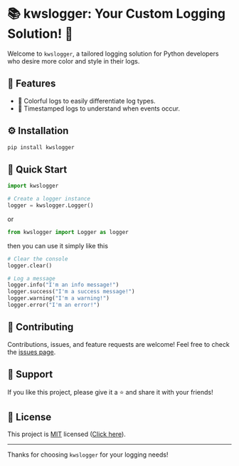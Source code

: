 # 📚 kwslogger: Your Custom Logging Solution! 🚀
Welcome to `kwslogger`, a tailored logging solution for Python developers who desire more color and style in their logs.

## 🌟 Features
- 🎨 Colorful logs to easily differentiate log types.
- 📅 Timestamped logs to understand when events occur.

## ⚙️ Installation
```bash
pip install kwslogger
```

## 🚀 Quick Start
```python
import kwslogger

# Create a logger instance
logger = kwslogger.Logger()
```
or
```python
from kwslogger import Logger as logger
```
then you can use it simply like this
```python
# Clear the console
logger.clear()

# Log a message
logger.info("I'm an info message!")
logger.success("I'm a success message!")
logger.warning("I'm a warning!")
logger.error("I'm an error!")
```

## 🤝 Contributing
Contributions, issues, and feature requests are welcome! Feel free to check the [issues page](https://github.com/kWAYTV/kwslogger/issues).

## 💖 Support
If you like this project, please give it a ⭐️ and share it with your friends!

## 📄 License
This project is [MIT](https://opensource.org/licenses/MIT) licensed ([Click here](LICENSE)).

---

Thanks for choosing `kwslogger` for your logging needs!
